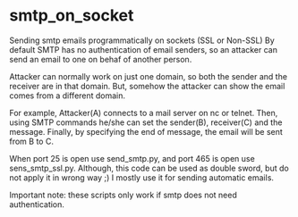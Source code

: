 # smtp_on_socket
Sending smtp emails programmatically on sockets (SSL or Non-SSL)
By default SMTP has no authentication of email senders, so an attacker can send an email to one on behaf of another person.

Attacker can normally work on just one domain, so both the sender and the receiver are in that domain. But, somehow the attacker can show the email comes from a different domain.

For example, Attacker(A) connects to a mail server on nc or telnet. Then, using SMTP commands he/she can set the sender(B), receiver(C) and the message.
Finally, by specifying the end of message, the email will be sent from B to C.

When port 25 is open use send_smtp.py, and port 465 is open use sens_smtp_ssl.py.
Although, this code can be used as double sword, but do not apply it in wrong way ;)
I mostly use it for sending automatic emails.

Important note: these scripts only work if smtp does not need authentication.

